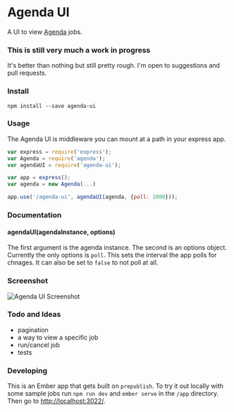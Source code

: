 # Agenda UI

A UI to view [Agenda](https://github.com/rschmukler/agenda) jobs.

### This is still very much a work in progress
It's better than nothing but still pretty rough. I'm open to suggestions and pull requests.

### Install
```
npm install --save agenda-ui
```

### Usage
The Agenda UI is middleware you can mount at a path in your express app.
```js
var express = require('express');
var Agenda = require('agenda');
var agendaUI = require('agenda-ui');

var app = express();
var agenda = new Agenda(...)

app.use('/agenda-ui', agendaUI(agenda, {poll: 1000}));
```

### Documentation
#### agendaUI(agendaInstance, options)
The first argument is the agenda instance. The second is an options object. Currently the only options is `poll`. This sets the interval the app polls for chnages. It can also be set to `false` to not poll at all.


### Screenshot
![Agenda UI Screenshot](https://raw.githubusercontent.com/moudy/agenda-ui/screenshot/agenda-ui-screenshot.png)

### Todo and Ideas
- pagination
- a way to view a specific job
- run/cancel job
- tests


### Developing
This is an Ember app that gets built on `prepublish`. To try it out locally with some sample jobs run `npm run dev` and `ember serve` in the `/app` directory. Then go to [http://localhost:3022/](http://localhost:3022/agenda-ui).
